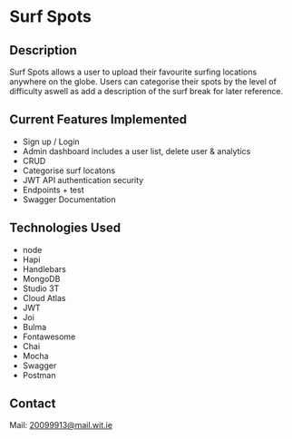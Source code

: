 # Surf Spots

## Description

Surf Spots allows a user to upload their favourite surfing locations anywhere on the globe. 
Users can categorise their spots by the level of difficulty aswell as add a description of the surf break for later reference.


## Current Features Implemented

* Sign up / Login
* Admin dashboard includes a user list, delete user & analytics
* CRUD
* Categorise surf locatons
* JWT API authentication security
* Endpoints + test
* Swagger Documentation


## Technologies Used

* node
* Hapi
* Handlebars
* MongoDB
* Studio 3T
* Cloud Atlas
* JWT
* Joi
* Bulma
* Fontawesome
* Chai
* Mocha
* Swagger
* Postman

## Contact

Mail: 20099913@mail.wit.ie
